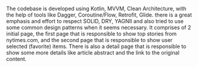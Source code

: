 The codebase is developed using Kotlin, MVVM, Clean Architecture, with the help of tools like Dagger,
Coroutine/Flow, Retrofit, Glide. there is a great emphasis and effort to respect SOLID, DRY,
YAGNII and also tried to use some common design patterns when it seems necessary.
It comprises of 2 initial page, the first page that is responsible to show top stories
from nytimes.com, and the second page that is responsible to show user selected (favorite) items.
There is also a detail page that is responsible to show some more details like article abstract
and the link to the original content.
